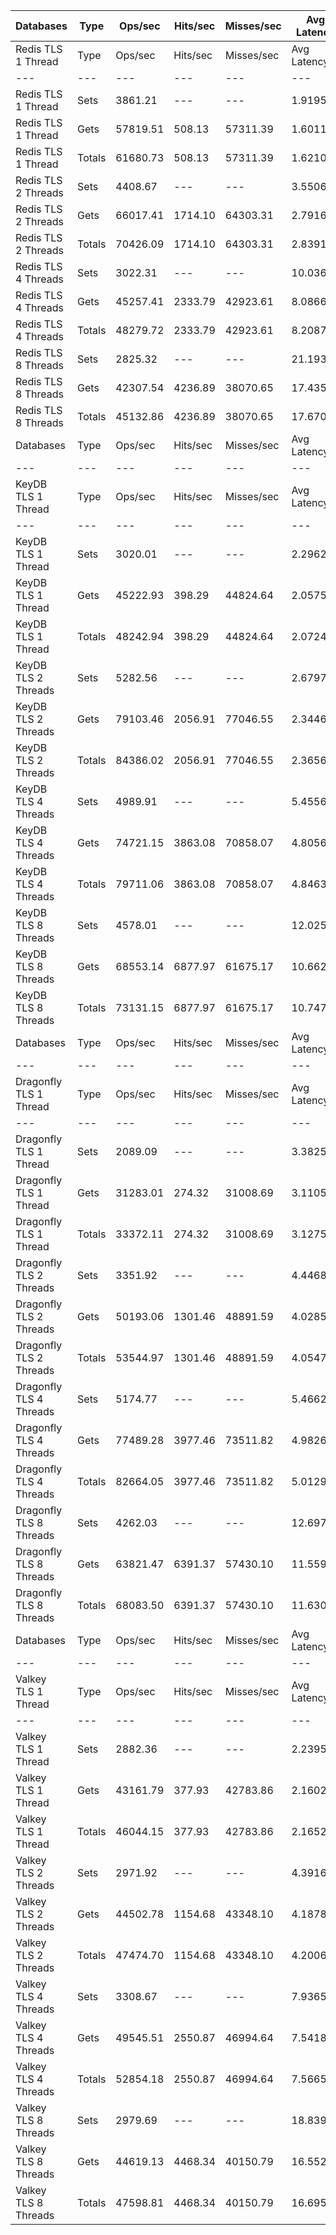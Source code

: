 | Databases | Type | Ops/sec | Hits/sec | Misses/sec | Avg Latency | p50 Latency | p99 Latency | p99.9 Latency | KB/sec |
| --- | --- | --- | --- | --- | --- | --- | --- | --- | --- |
| Redis TLS 1 Thread | Type | Ops/sec | Hits/sec | Misses/sec | Avg Latency | p50 Latency | p99 Latency | p99.9 Latency | KB/sec |
| --- | --- | --- | --- | --- | --- | --- | --- | --- | --- |
Redis TLS 1 Thread | Sets | 3861.21 | --- | --- | 1.91950 | 1.51100 | 3.32700 | 127.99900 | 2111.00 |
Redis TLS 1 Thread | Gets | 57819.51 | 508.13 | 57311.39 | 1.60112 | 1.51100 | 3.26300 | 3.80700 | 2505.15 |
Redis TLS 1 Thread | Totals | 61680.73 | 508.13 | 57311.39 | 1.62106 | 1.51100 | 3.26300 | 3.83900 | 4616.15 |
Redis TLS 2 Threads | Sets | 4408.67 | --- | --- | 3.55060 | 2.81500 | 3.75900 | 282.62300 | 2410.31 |
Redis TLS 2 Threads | Gets | 66017.41 | 1714.10 | 64303.31 | 2.79161 | 2.79900 | 3.71100 | 4.67100 | 3430.65 |
Redis TLS 2 Threads | Totals | 70426.09 | 1714.10 | 64303.31 | 2.83912 | 2.79900 | 3.72700 | 4.86300 | 5840.96 |
Redis TLS 4 Threads | Sets | 3022.31 | --- | --- | 10.03668 | 8.12700 | 13.31100 | 696.31900 | 1652.36 |
Redis TLS 4 Threads | Gets | 45257.41 | 2333.79 | 42923.61 | 8.08667 | 8.06300 | 13.05500 | 14.33500 | 2934.60 |
Redis TLS 4 Threads | Totals | 48279.72 | 2333.79 | 42923.61 | 8.20874 | 8.06300 | 13.05500 | 14.39900 | 4586.96 |
Redis TLS 8 Threads | Sets | 2825.32 | --- | --- | 21.19332 | 17.53500 | 28.15900 | 1392.63900 | 1544.66 |
Redis TLS 8 Threads | Gets | 42307.54 | 4236.89 | 38070.65 | 17.43570 | 17.40700 | 27.64700 | 30.46300 | 3776.95 |
Redis TLS 8 Threads | Totals | 45132.86 | 4236.89 | 38070.65 | 17.67093 | 17.40700 | 27.77500 | 30.59100 | 5321.61 |
| Databases | Type | Ops/sec | Hits/sec | Misses/sec | Avg Latency | p50 Latency | p99 Latency | p99.9 Latency | KB/sec |
| --- | --- | --- | --- | --- | --- | --- | --- | --- | --- |
| KeyDB TLS 1 Thread | Type | Ops/sec | Hits/sec | Misses/sec | Avg Latency | p50 Latency | p99 Latency | p99.9 Latency | KB/sec |
| --- | --- | --- | --- | --- | --- | --- | --- | --- | --- |
KeyDB TLS 1 Thread | Sets | 3020.01 | --- | --- | 2.29626 | 2.06300 | 3.26300 | 83.96700 | 1651.09 |
KeyDB TLS 1 Thread | Gets | 45222.93 | 398.29 | 44824.64 | 2.05754 | 2.04700 | 3.11900 | 3.58300 | 1959.82 |
KeyDB TLS 1 Thread | Totals | 48242.94 | 398.29 | 44824.64 | 2.07248 | 2.04700 | 3.13500 | 3.59900 | 3610.91 |
KeyDB TLS 2 Threads | Sets | 5282.56 | --- | --- | 2.67974 | 2.17500 | 5.21500 | 143.35900 | 2888.08 |
KeyDB TLS 2 Threads | Gets | 79103.46 | 2056.91 | 77046.55 | 2.34468 | 2.17500 | 4.89500 | 6.71900 | 4112.21 |
KeyDB TLS 2 Threads | Totals | 84386.02 | 2056.91 | 77046.55 | 2.36565 | 2.17500 | 4.89500 | 6.97500 | 7000.29 |
KeyDB TLS 4 Threads | Sets | 4989.91 | --- | --- | 5.45566 | 4.70300 | 10.75100 | 284.67100 | 2728.09 |
KeyDB TLS 4 Threads | Gets | 74721.15 | 3863.08 | 70858.07 | 4.80562 | 4.67100 | 10.36700 | 12.99100 | 4850.09 |
KeyDB TLS 4 Threads | Totals | 79711.06 | 3863.08 | 70858.07 | 4.84631 | 4.67100 | 10.36700 | 13.18300 | 7578.18 |
KeyDB TLS 8 Threads | Sets | 4578.01 | --- | --- | 12.02562 | 10.36700 | 23.29500 | 589.82300 | 2502.89 |
KeyDB TLS 8 Threads | Gets | 68553.14 | 6877.97 | 61675.17 | 10.66223 | 10.36700 | 22.27100 | 28.67100 | 6126.38 |
KeyDB TLS 8 Threads | Totals | 73131.15 | 6877.97 | 61675.17 | 10.74758 | 10.36700 | 22.27100 | 29.18300 | 8629.27 |
| Databases | Type | Ops/sec | Hits/sec | Misses/sec | Avg Latency | p50 Latency | p99 Latency | p99.9 Latency | KB/sec |
| --- | --- | --- | --- | --- | --- | --- | --- | --- | --- |
| Dragonfly TLS 1 Thread | Type | Ops/sec | Hits/sec | Misses/sec | Avg Latency | p50 Latency | p99 Latency | p99.9 Latency | KB/sec |
| --- | --- | --- | --- | --- | --- | --- | --- | --- | --- |
Dragonfly TLS 1 Thread | Sets | 2089.09 | --- | --- | 3.38252 | 3.07100 | 6.87900 | 111.10300 | 1142.15 |
Dragonfly TLS 1 Thread | Gets | 31283.01 | 274.32 | 31008.69 | 3.11056 | 3.05500 | 6.75100 | 7.29500 | 1355.10 |
Dragonfly TLS 1 Thread | Totals | 33372.11 | 274.32 | 31008.69 | 3.12759 | 3.05500 | 6.75100 | 7.35900 | 2497.25 |
Dragonfly TLS 2 Threads | Sets | 3351.92 | --- | --- | 4.44689 | 3.96700 | 9.21500 | 161.79100 | 1832.56 |
Dragonfly TLS 2 Threads | Gets | 50193.06 | 1301.46 | 48891.59 | 4.02852 | 3.96700 | 8.95900 | 10.43100 | 2607.44 |
Dragonfly TLS 2 Threads | Totals | 53544.97 | 1301.46 | 48891.59 | 4.05471 | 3.96700 | 8.95900 | 10.62300 | 4440.00 |
Dragonfly TLS 4 Threads | Sets | 5174.77 | --- | --- | 5.46621 | 5.15100 | 11.96700 | 199.67900 | 2829.15 |
Dragonfly TLS 4 Threads | Gets | 77489.28 | 3977.46 | 73511.82 | 4.98269 | 5.11900 | 11.51900 | 14.59100 | 5015.32 |
Dragonfly TLS 4 Threads | Totals | 82664.05 | 3977.46 | 73511.82 | 5.01295 | 5.11900 | 11.58300 | 14.84700 | 7844.47 |
Dragonfly TLS 8 Threads | Sets | 4262.03 | --- | --- | 12.69733 | 11.39100 | 29.95100 | 493.56700 | 2330.14 |
Dragonfly TLS 8 Threads | Gets | 63821.47 | 6391.37 | 57430.10 | 11.55977 | 11.39100 | 28.28700 | 43.26300 | 5697.56 |
Dragonfly TLS 8 Threads | Totals | 68083.50 | 6391.37 | 57430.10 | 11.63098 | 11.39100 | 28.41500 | 45.31100 | 8027.70 |
| Databases | Type | Ops/sec | Hits/sec | Misses/sec | Avg Latency | p50 Latency | p99 Latency | p99.9 Latency | KB/sec |
| --- | --- | --- | --- | --- | --- | --- | --- | --- | --- |
| Valkey TLS 1 Thread | Type | Ops/sec | Hits/sec | Misses/sec | Avg Latency | p50 Latency | p99 Latency | p99.9 Latency | KB/sec |
| --- | --- | --- | --- | --- | --- | --- | --- | --- | --- |
Valkey TLS 1 Thread | Sets | 2882.36 | --- | --- | 2.23958 | 2.12700 | 3.40700 | 39.42300 | 1575.84 |
Valkey TLS 1 Thread | Gets | 43161.79 | 377.93 | 42783.86 | 2.16024 | 2.12700 | 3.37500 | 4.99100 | 1869.38 |
Valkey TLS 1 Thread | Totals | 46044.15 | 377.93 | 42783.86 | 2.16520 | 2.12700 | 3.37500 | 5.08700 | 3445.22 |
Valkey TLS 2 Threads | Sets | 2971.92 | --- | --- | 4.39167 | 3.77500 | 8.70300 | 100.86300 | 1624.81 |
Valkey TLS 2 Threads | Gets | 44502.78 | 1154.68 | 43348.10 | 4.18787 | 3.77500 | 8.44700 | 9.98300 | 2312.22 |
Valkey TLS 2 Threads | Totals | 47474.70 | 1154.68 | 43348.10 | 4.20063 | 3.77500 | 8.44700 | 10.11100 | 3937.02 |
Valkey TLS 4 Threads | Sets | 3308.67 | --- | --- | 7.93658 | 7.58300 | 9.72700 | 197.63100 | 1808.92 |
Valkey TLS 4 Threads | Gets | 49545.51 | 2550.87 | 46994.64 | 7.54184 | 7.51900 | 9.47100 | 12.09500 | 3210.61 |
Valkey TLS 4 Threads | Totals | 52854.18 | 2550.87 | 46994.64 | 7.56655 | 7.51900 | 9.53500 | 12.22300 | 5019.53 |
Valkey TLS 8 Threads | Sets | 2979.69 | --- | --- | 18.83949 | 16.76700 | 22.65500 | 811.00700 | 1629.06 |
Valkey TLS 8 Threads | Gets | 44619.13 | 4468.34 | 40150.79 | 16.55245 | 16.38300 | 20.22300 | 24.31900 | 3983.29 |
Valkey TLS 8 Threads | Totals | 47598.81 | 4468.34 | 40150.79 | 16.69562 | 16.38300 | 20.22300 | 25.34300 | 5612.34 |
